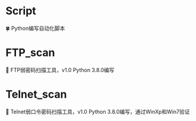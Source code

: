 # Script
:four_leaf_clover: Python编写自动化脚本
# FTP_scan
:herb: FTP弱密码扫描工具，v1.0 Python 3.8.0编写
# Telnet_scan
:ear_of_rice: Telnet弱口令密码扫描工具，v1.0 Python 3.8.0编写，通过WinXp和Win7验证
